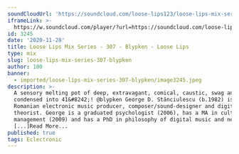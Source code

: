 ```yaml
---
soundCloudUrl: 'https://soundcloud.com/loose-lips123/loose-lips-mix-series-307-blypken'
iframeLink: >-
  https://w.soundcloud.com/player/?url=https://soundcloud.com/loose-lips123/loose-lips-mix-series-307-blypken&color=00aabb&auto_play=false&hide_related=false&show_comments=true&show_user=true&show_reposts=false
id: 3245
date: '2020-11-28'
title: Loose Lips Mix Series - 307 - Blypken - Loose Lips
type: mix
slug: loose-lips-mix-series-307-blypken
author: 100
banner:
  - imported/loose-lips-mix-series-307-blypken/image3245.jpeg
description: >-
  A sensory melting pot of deep, extravagant, comical, caustic, swag and more
  condensed into 41&#8242;! @blypken George D. Stănciulescu (b.1982) is a
  Romanian electronic music producer, composer/sound-designer and digital music
  theorist. George is a graduated psychologist (2006), has a MA in cultural
  management (2009) and has a PhD in philosophy of digital music and new
  [...]Read More...
published: true
tags: Eclectronic
---
```

